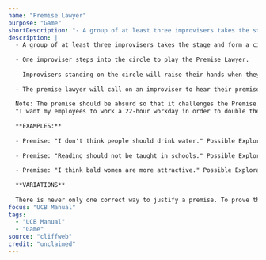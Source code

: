 ```yaml
---
name: "Premise Lawyer"
purpose: "Game"
shortDescription: "- A group of at least three improvisers takes the stage and form a circle."
description: |
  - A group of at least three improvisers takes the stage and form a circle.
  
  - One improviser steps into the circle to play the Premise Lawyer.
  
  - Improvisers standing on the circle will raise their hands when they have a premise in mind.
  
  - The premise lawyer will call on an improviser to hear their premise.
  
  Note: The premise should be absurd so that it challenges the Premise Lawyer to defend it. For example, "I want my employees to double their productivity'" isn't a premise, because wanting employees to increase productivity is not an unusual thing. A similar premise that would work might be,
  "I want my employees to work a 22-hour workday in order to double their productivity." The Premise Lawyer will then offer an exploration move that supplies a "why" for the absurd or unusual behavior or idea central to the premise.
  
  **EXAMPLES:**
  
  - Premise: "I don't think people should drink water." Possible Exploration Move: "I'm really into conservation, so I think people are just wasting water every time they drink it.";
  
  - Premise: "Reading should not be taught in schools." Possible Exploration Move: "If we teach the children to read, they will eventually overthrow adults and ass~me control of the world.";
  
  - Premise: "I think bald women are more attractive." Possible Exploration Move: "Hair tends to get everywhere. I find bald women to be more hygienic."
  
  **VARIATIONS**
  
  There is never only one correct way to justify a premise. To prove this and get more of your group involved, stand in a line. One member of your group will offer a premise. Go down the line until every other member has offered a different exploration move that justifies the premise. This version forces you to think creatively as the more "obvious" justifications are taken. The Premise Lawyer can offer his or her exploration move in character through a line of dialogue. After the Premise Lawyer has had a chance to defend a premise, the rest of the group can get involved and offer some exploration moves
focus: "UCB Manual"
tags:
  - "UCB Manual"
  - "Game"
source: "cliffweb"
credit: "unclaimed"
---
```

